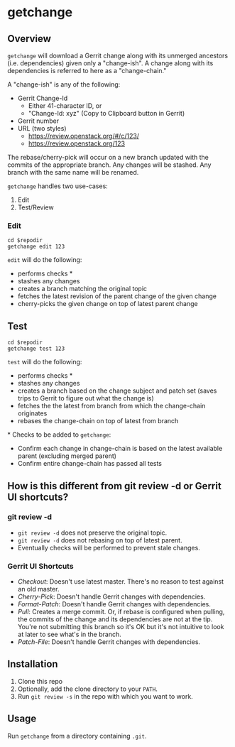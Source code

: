 # getchange

## Overview

`getchange` will download a Gerrit change along with its unmerged ancestors
(i.e. dependencies) given only a "change-ish". A change along with its
dependencies is referred to here as a "change-chain."

A "change-ish" is any of the following:

* Gerrit Change-Id
    * Either 41-character ID, or
    * "Change-Id: xyz" (Copy to Clipboard button in Gerrit)
* Gerrit number
* URL (two styles)
    * https://review.openstack.org/#/c/123/
    * https://review.openstack.org/123

The rebase/cherry-pick will occur on a new branch updated with the commits of the
appropriate branch. Any changes will be stashed. Any branch with the same name
will be renamed.

`getchange` handles two use-cases:

1. Edit
2. Test/Review

### Edit

```
cd $repodir
getchange edit 123
```

`edit` will do the following:

* performs checks \*
* stashes any changes
* creates a branch matching the original topic
* fetches the latest revision of the parent change of the given change
* cherry-picks the given change on top of latest parent change

## Test

```
cd $repodir
getchange test 123
```

`test` will do the following:

* performs checks \*
* stashes any changes
* creates a branch based on the change subject and patch set (saves trips to Gerrit to figure out what the change is)
* fetches the the latest from branch from which the change-chain originates
* rebases the change-chain on top of latest from branch

\* Checks to be added to `getchange`:

* Confirm each change in change-chain is based on the latest available parent (excluding merged parent)
* Confirm entire change-chain has passed all tests

## How is this different from git review -d or Gerrit UI shortcuts?

### git review -d

* `git review -d` does not preserve the original topic.
* `git review -d` does not rebasing on top of latest parent.
* Eventually checks will be performed to prevent stale changes.

### Gerrit UI Shortcuts

* *Checkout*: Doesn't use latest master. There's no reason to test against an old
master.
* *Cherry-Pick*: Doesn't handle Gerrit changes with dependencies.
* *Format-Patch*: Doesn't handle Gerrit changes with dependencies.
* *Pull*: Creates a merge commit. Or, if rebase is configured when pulling, the
commits of the change and its dependencies are not at the tip. You're not
submitting this branch so it's OK but it's not intuitive to look at later to
see what's in the branch.
* *Patch-File*: Doesn't handle Gerrit changes with dependencies.

## Installation

1. Clone this repo
1. Optionally, add the clone directory to your `PATH`.
1. Run `git review -s` in the repo with which you want to work.

## Usage

Run `getchange` from a directory containing `.git`.